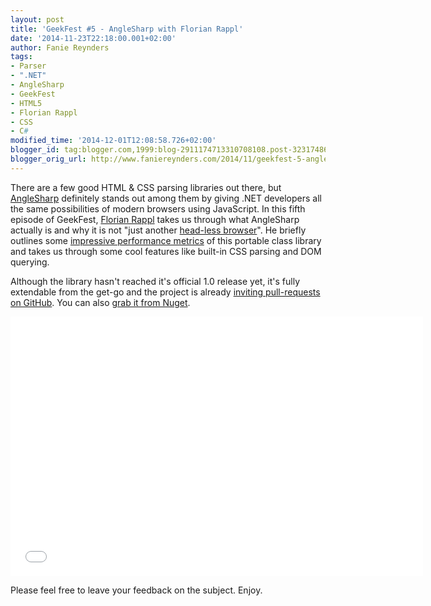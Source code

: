 ```yaml
---
layout: post
title: 'GeekFest #5 - AngleSharp with Florian Rappl'
date: '2014-11-23T22:18:00.001+02:00'
author: Fanie Reynders
tags:
- Parser
- ".NET"
- AngleSharp
- GeekFest
- HTML5
- Florian Rappl
- CSS
- C#
modified_time: '2014-12-01T12:08:58.726+02:00'
blogger_id: tag:blogger.com,1999:blog-2911174713310708108.post-3231748601358769844
blogger_orig_url: http://www.faniereynders.com/2014/11/geekfest-5-anglesharp-with-florian-rappl.html
---
```


There are a few good HTML &amp; CSS parsing libraries out there, but <a href="https://github.com/FlorianRappl/AngleSharp">AngleSharp</a> definitely stands out among them by giving .NET developers all the same possibilities of modern browsers using JavaScript. In this fifth episode of GeekFest, <a href="http://www.florian-rappl.de/">Florian Rappl</a> takes us through what AngleSharp actually is and why it is not "just another <a href="http://www.zenmeo.com/wordpress/what-is-headless-browser-the-list-of-headless-browser/">head-less browser</a>". He briefly outlines some <a href="https://github.com/FlorianRappl/AngleSharp/wiki/Performance">impressive performance metrics</a> of this portable class library and takes us through some cool features like built-in CSS parsing and DOM querying.

<!--more-->

Although the library hasn't reached it's official 1.0 release yet, it's fully extendable from the get-go and the project is already <a href="https://github.com/FlorianRappl/AngleSharp/pulls">inviting pull-requests on GitHub</a>. You can also <a href="http://www.nuget.org/packages/AngleSharp/">grab it from Nuget</a>.

<iframe width="660" height="415" src="//www.youtube.com/embed/Hn-WlB8PnfQ" frameborder="0" allowfullscreen></iframe>

Please feel free to leave your feedback on the subject. Enjoy.
